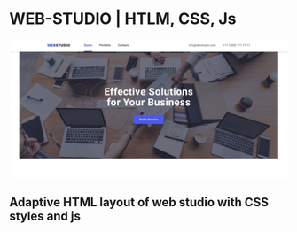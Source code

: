 # WEB-STUDIO | HTLM, CSS, Js

![Web Studio](./images/web-studio.jpg)

## Adaptive HTML layout of web studio with CSS styles and js